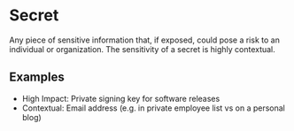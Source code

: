 # Secret

Any piece of sensitive information that, if exposed, could pose a
risk to an individual or organization. The sensitivity of a secret is highly
contextual.

## Examples

* High Impact: Private signing key for software releases
* Contextual: Email address (e.g. in private employee list vs on a personal blog)
